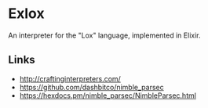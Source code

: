 # Exlox

An interpreter for the "Lox" language, implemented in Elixir.

## Links

- <http://craftinginterpreters.com/>
- <https://github.com/dashbitco/nimble_parsec>
- <https://hexdocs.pm/nimble_parsec/NimbleParsec.html>
